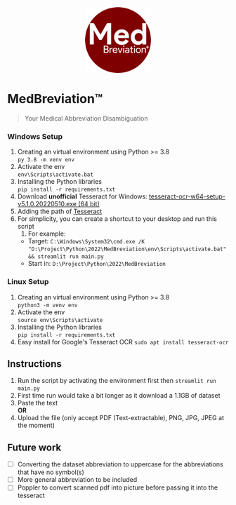 <div align="center">
   <img src="logo.png" alt="MedBreviation™" width="150">
</div>

# MedBreviation™

> Your Medical Abbreviation Disambiguation

### Windows Setup
1. Creating an virtual environment using Python >= 3.8  
   ```py 3.8 -m venv env```
2. Activate the env  
   ```env\Scripts\activate.bat```
3. Installing the Python libraries  
   ```pip install -r requirements.txt```
4. Download **unofficial** Tesseract for Windows: [tesseract-ocr-w64-setup-v5.1.0.20220510.exe (64 bit)](https://github.com/UB-Mannheim/tesseract/wiki)
5. Adding the path of [Tesseract](https://github.com/maxenxe/HQ-Trivia-Bot-NOT-MAINTAINED-/issues/51)
6. For simplicity, you can create a shortcut to your desktop and run this script
   1. For example:
   - Target: ```C:\Windows\System32\cmd.exe /K "D:\Project\Python\2022\MedBreviation\env\Scripts\activate.bat" && streamlit run main.py```
   - Start in: ```D:\Project\Python\2022\MedBreviation```

### Linux Setup
1. Creating an virtual environment using Python >= 3.8  
   ```python3 -m venv env```
2. Activate the env  
   ```source env\Scripts\activate```
3. Installing the Python libraries  
   ```pip install -r requirements.txt```
4. Easy install for Google's Tesseract OCR
   ```sudo apt install tesseract-ocr```

## Instructions
1. Run the script by activating the environment first then ```streamlit run main.py```
2. First time run would take a bit longer as it download a 1.1GB of dataset 
3. Paste the text  
   **OR**
4. Upload the file (only accept PDF (Text-extractable), PNG, JPG, JPEG at the moment)

## Future work
- [ ] Converting the dataset abbreviation to uppercase for the abbreviations that have no symbol(s)
- [ ] More general abbreviation to be included
- [ ] Poppler to convert scanned pdf into picture before passing it into the tesseract
